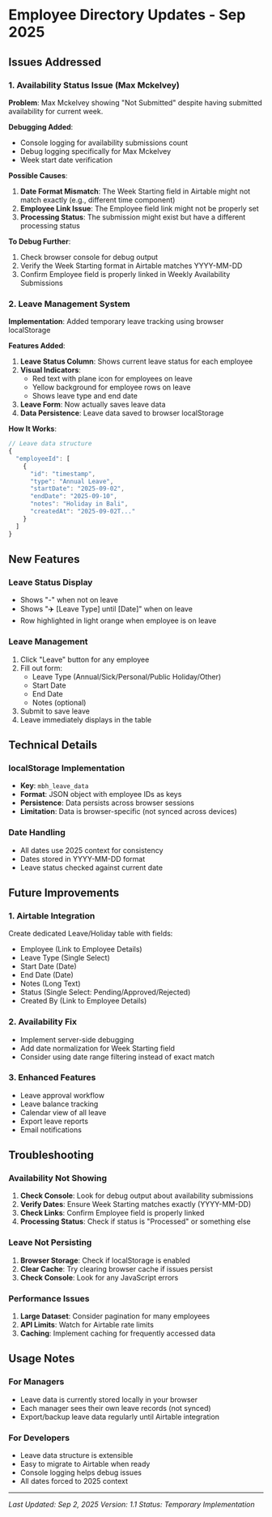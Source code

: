 # Employee Directory Updates - Sep 2025

## Issues Addressed

### 1. Availability Status Issue (Max Mckelvey)
**Problem**: Max Mckelvey showing "Not Submitted" despite having submitted availability for current week.

**Debugging Added**:
- Console logging for availability submissions count
- Debug logging specifically for Max Mckelvey
- Week start date verification

**Possible Causes**:
1. **Date Format Mismatch**: The Week Starting field in Airtable might not match exactly (e.g., different time component)
2. **Employee Link Issue**: The Employee field link might not be properly set
3. **Processing Status**: The submission might exist but have a different processing status

**To Debug Further**:
1. Check browser console for debug output
2. Verify the Week Starting format in Airtable matches YYYY-MM-DD
3. Confirm Employee field is properly linked in Weekly Availability Submissions

### 2. Leave Management System
**Implementation**: Added temporary leave tracking using browser localStorage

**Features Added**:
1. **Leave Status Column**: Shows current leave status for each employee
2. **Visual Indicators**:
   - Red text with plane icon for employees on leave
   - Yellow background for employee rows on leave
   - Shows leave type and end date
3. **Leave Form**: Now actually saves leave data
4. **Data Persistence**: Leave data saved to browser localStorage

**How It Works**:
```javascript
// Leave data structure
{
  "employeeId": [
    {
      "id": "timestamp",
      "type": "Annual Leave",
      "startDate": "2025-09-02",
      "endDate": "2025-09-10",
      "notes": "Holiday in Bali",
      "createdAt": "2025-09-02T..."
    }
  ]
}
```

## New Features

### Leave Status Display
- Shows "-" when not on leave
- Shows "✈️ [Leave Type] until [Date]" when on leave
- Row highlighted in light orange when employee is on leave

### Leave Management
1. Click "Leave" button for any employee
2. Fill out form:
   - Leave Type (Annual/Sick/Personal/Public Holiday/Other)
   - Start Date
   - End Date
   - Notes (optional)
3. Submit to save leave
4. Leave immediately displays in the table

## Technical Details

### localStorage Implementation
- **Key**: `mbh_leave_data`
- **Format**: JSON object with employee IDs as keys
- **Persistence**: Data persists across browser sessions
- **Limitation**: Data is browser-specific (not synced across devices)

### Date Handling
- All dates use 2025 context for consistency
- Dates stored in YYYY-MM-DD format
- Leave status checked against current date

## Future Improvements

### 1. Airtable Integration
Create dedicated Leave/Holiday table with fields:
- Employee (Link to Employee Details)
- Leave Type (Single Select)
- Start Date (Date)
- End Date (Date)
- Notes (Long Text)
- Status (Single Select: Pending/Approved/Rejected)
- Created By (Link to Employee Details)

### 2. Availability Fix
- Implement server-side debugging
- Add date normalization for Week Starting field
- Consider using date range filtering instead of exact match

### 3. Enhanced Features
- Leave approval workflow
- Leave balance tracking
- Calendar view of all leave
- Export leave reports
- Email notifications

## Troubleshooting

### Availability Not Showing
1. **Check Console**: Look for debug output about availability submissions
2. **Verify Dates**: Ensure Week Starting matches exactly (YYYY-MM-DD)
3. **Check Links**: Confirm Employee field is properly linked
4. **Processing Status**: Check if status is "Processed" or something else

### Leave Not Persisting
1. **Browser Storage**: Check if localStorage is enabled
2. **Clear Cache**: Try clearing browser cache if issues persist
3. **Check Console**: Look for any JavaScript errors

### Performance Issues
1. **Large Dataset**: Consider pagination for many employees
2. **API Limits**: Watch for Airtable rate limits
3. **Caching**: Implement caching for frequently accessed data

## Usage Notes

### For Managers
- Leave data is currently stored locally in your browser
- Each manager sees their own leave records (not synced)
- Export/backup leave data regularly until Airtable integration

### For Developers
- Leave data structure is extensible
- Easy to migrate to Airtable when ready
- Console logging helps debug issues
- All dates forced to 2025 context

---

*Last Updated: Sep 2, 2025*
*Version: 1.1*
*Status: Temporary Implementation*
